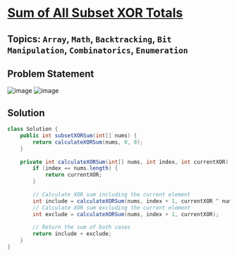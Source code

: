 # [Sum of All Subset XOR Totals](https://leetcode.com/problems/sum-of-all-subset-xor-totals/description/?envType=daily-question&envId=2024-05-20)
## Topics: `Array`, `Math`, `Backtracking`, `Bit Manipulation`, `Combinatorics`, `Enumeration`
## Problem Statement
![image](https://github.com/SiddhantKumarMaurya/LeetCode_Questions/assets/107787014/14f94b1f-9656-4e60-81d1-365cb60c0500)
![image](https://github.com/SiddhantKumarMaurya/LeetCode_Questions/assets/107787014/b4dc068d-642e-49b3-807e-acd723bea0f8)
## Solution
```java
class Solution {
    public int subsetXORSum(int[] nums) {
        return calculateXORSum(nums, 0, 0);
    }
    
    private int calculateXORSum(int[] nums, int index, int currentXOR) {
        if (index == nums.length) {
            return currentXOR;
        }
        
        // Calculate XOR sum including the current element
        int include = calculateXORSum(nums, index + 1, currentXOR ^ nums[index]);
        // Calculate XOR sum excluding the current element
        int exclude = calculateXORSum(nums, index + 1, currentXOR);
        
        // Return the sum of both cases
        return include + exclude;
    }
}
```
